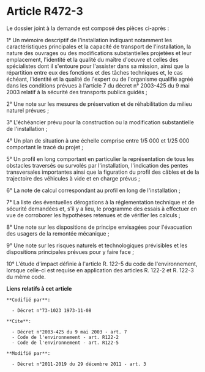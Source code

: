 # Article R472-3

Le dossier joint à la demande est composé des pièces ci-après : 

1° Un mémoire descriptif de l'installation indiquant notamment les caractéristiques principales et la capacité de transport
de l'installation, la nature des ouvrages ou des modifications substantielles projetées et leur emplacement, l'identité et la
qualité du maître d'oeuvre et celles des spécialistes dont il s'entoure pour l'assister dans sa mission, ainsi que la
répartition entre eux des fonctions et des tâches techniques et, le cas échéant, l'identité et la qualité de l'expert ou de
l'organisme qualifié agréé dans les conditions prévues à l'article 7 du décret n° 2003-425 du 9 mai 2003 relatif à la
sécurité des transports publics guidés ; 

2° Une note sur les mesures de préservation et de réhabilitation du milieu naturel prévues ; 

3° L'échéancier prévu pour la construction ou la modification substantielle de l'installation ; 

4° Un plan de situation à une échelle comprise entre 1/5 000 et 1/25 000 comportant le tracé du projet ; 

5° Un profil en long comportant en particulier la représentation de tous les obstacles traversés ou survolés par
l'installation, l'indication des pentes transversales importantes ainsi que la figuration du profil des câbles et de la
trajectoire des véhicules à vide et en charge prévus ; 

6° La note de calcul correspondant au profil en long de l'installation ; 

7° La liste des éventuelles dérogations à la réglementation technique et de sécurité demandées et, s'il y a lieu, le
programme des essais à effectuer en vue de corroborer les hypothèses retenues et de vérifier les calculs ; 

8° Une note sur les dispositions de principe envisagées pour l'évacuation des usagers de la remontée mécanique ; 

9° Une note sur les risques naturels et technologiques prévisibles et les dispositions principales prévues pour y faire
face ; 

10° L'étude d'impact définie à l'article R. 122-5 du code de l'environnement, lorsque celle-ci est requise en application des
articles R. 122-2 et R. 122-3 du même code.

**Liens relatifs à cet article**

	**Codifié par**:

	  - Décret n°73-1023 1973-11-08

	**Cite**:

	  - Décret n°2003-425 du 9 mai 2003 - art. 7
	  - Code de l'environnement - art. R122-2
	  - Code de l'environnement - art. R122-5

	**Modifié par**:

	  - Décret n°2011-2019 du 29 décembre 2011 - art. 3
